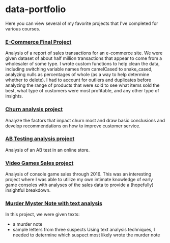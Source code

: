 # data-portfolio

Here you can view several of my favorite projects that I've completed for various courses.

### [E-Commerce Final Project](https://github.com/dwongster/data-portfolio/blob/main/e_commerce_final_project_accepted_cleaned.ipynb)

Analysis of a report of sales transactions for an e-commerce site.  We were given dataset of about half million transactions that appear to come from a wholesaler of some type.  I wrote custom functions to help clean the data, including switching variable names from camelCased to snake_cased, analyzing nulls as percentages of whole (as a way to help determine whether to delete). I had to account for outliers and duplicates before analyzing the range of products that were sold to see what items sold the best, what type of customers were most profitable, and any other type of insights.

### [Churn analysis project](https://github.com/dwongster/data-portfolio/blob/main/churn_analysis_project_accepted_cleaned.ipynb)

Analyze the factors that impact churn most and draw basic conclusions and develop recommendations on how to improve customer service.

### [AB Testing analysis project](https://github.com/dwongster/data-portfolio/blob/main/AB_testing_project_accepted_cleaned.ipynb)

Analysis of an AB test in an online store.

### [Video Games Sales project](https://github.com/dwongster/data-portfolio/blob/main/video_game_sales_project_accepted_cleaned.ipynb)

Analysis of console game sales through 2016.  This was an interesting project where I was able to utilize my own intimate knowledge of early game consoles with analyses of the sales data to provide a (hopefully) insightful breakdown.

### [Murder Myster Note with text analysis](https://github.com/dwongster/data-portfolio/blob/main/analyzing_murder_mystery_note_with_text_analysis_techniques.ipynb)

In this project, we were given texts:
* a murder note
* sample letters from three suspects
Using text analysis techniques, I needed
 to determine which suspect most likely wrote the murder note
